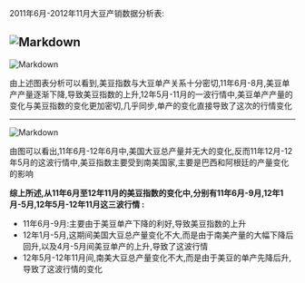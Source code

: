 2011年6月-2012年11月大豆产销数据分析表:  

![Markdown](http://i1.piimg.com/1949/4a99aedffa8436aa.png)
---
![Markdown](http://i2.muimg.com/1949/88505bc700a69801.png)  

由上述图表分析可以看到,美豆指数与大豆单产关系十分密切,11年6月-8月,美豆单产产量逐渐下降,导致美豆指数的上升,12年5月-11月的一波行情中,美豆单产产量的变化与美豆指数的变化更加密切,几乎同步,单产的变化直接导致了这次的行情变化  

---
![Markdown](http://i2.muimg.com/1949/9f0448f969da0144.png)  

由图可以看出,11年6月-12年6月中,美国大豆总产量并无大的变化,反而11年12月-12年5月的这波行情中,美豆指数主要受到南美国家,主要是巴西和阿根廷的产量变化的影响  

**综上所述,从11年6月至12年11月的美豆指数的变化中,分别有11年6月-9月,12年1月-5月,12年5月-12年11月这三波行情 :**
- 11年6月-9月:主要由于美豆单产下降的利好,导致美豆指数的上升  
- 12年1月-5月,这期间美国大豆总产量变化不大,而是由于南美产量的大幅下降后回升,以及4月-5月间美豆单产的上升,导致了这波行情  
- 12年5月-12年11月间,南美大豆总产量变化不大,而是由于美豆的单产先降后升,导致了这波行情的变化
